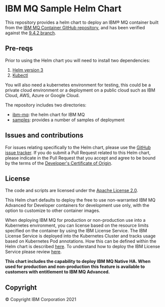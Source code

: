 # IBM MQ Sample Helm Chart
This repository provides a helm chart to deploy an IBM® MQ container built from the [IBM MQ Container GitHub repository](https://github.com/ibm-messaging/mq-container), and has been verified against the [9.4.2 branch](https://github.com/ibm-messaging/mq-container/tree/9.4.2).

## Pre-reqs
Prior to using the Helm chart you will need to install two dependencies:
1. [Helm version 3](https://helm.sh/docs/intro/install/)
2. [Kubectl](https://kubernetes.io/docs/tasks/tools/)

You will also need a kubernetes environment for testing, this could be a private cloud environment or a deployment on a public cloud such as IBM Cloud, AWS, Azure or Google Cloud.

The repository includes two directories:
* [ibm-mq](charts/ibm-mq/README.md): the helm chart for IBM MQ
* [samples](samples/README.md): provides a number of samples of deployment


## Issues and contributions

For issues relating specifically to the Helm chart, please use the [GitHub issue tracker](https://github.com/ibm-messaging/mq-helm/issues). If you do submit a Pull Request related to this Helm chart, please indicate in the Pull Request that you accept and agree to be bound by the terms of the [Developer's Certificate of Origin](DCO1.1.txt).

## License

The code and scripts are licensed under the [Apache License 2.0](http://www.apache.org/licenses/LICENSE-2.0.html).

This Helm chart defaults to deploy the free to use non-warranted IBM MQ Advanced for Developer containers for development use only, with the option to customize to other container images.

When deploying IBM MQ for production or non-production use into a Kubernetes environment, you can license based on the resource limits specified on the container by using the IBM License Service. The IBM License Service is deployed into the Kubernetes Cluster and tracks usage based on Kubernetes Pod annotations. How this can be defined within the Helm chart is described [here](charts/ibm-mq/README.md#Supplying-licensing-annotations). To understand how to deploy the IBM License Service please review [here](https://github.com/IBM/ibm-licensing-operator/blob/release-1.8/docs/License_Service_main.md).

**This chart includes the capability to deploy IBM MQ Native HA. When used for production and non-production this feature is available to customers with entitlement to IBM MQ Advanced.**

## Copyright

© Copyright IBM Corporation 2021
